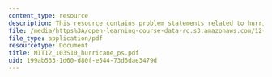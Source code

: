```yaml
---
content_type: resource
description: This resource contains problem statements related to hurricanes.
file: /media/https%3A/open-learning-course-data-rc.s3.amazonaws.com/12-103-science-and-policy-of-natural-hazards-spring-2010/199ab5331d60d80fe54473d6dae3479d_MIT12_103S10_hurricane_ps.pdf
file_type: application/pdf
resourcetype: Document
title: MIT12_103S10_hurricane_ps.pdf
uid: 199ab533-1d60-d80f-e544-73d6dae3479d
---
```

